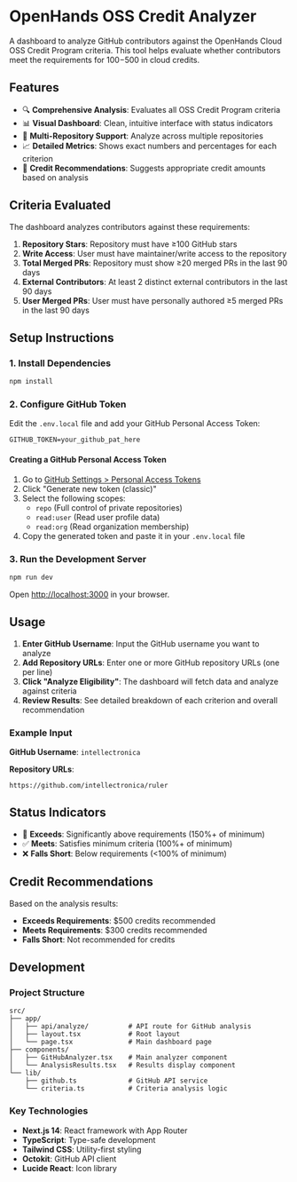 # OpenHands OSS Credit Analyzer

A dashboard to analyze GitHub contributors against the OpenHands Cloud OSS Credit Program criteria. This tool helps evaluate whether contributors meet the requirements for $100-$500 in cloud credits.

## Features

- 🔍 **Comprehensive Analysis**: Evaluates all OSS Credit Program criteria
- 📊 **Visual Dashboard**: Clean, intuitive interface with status indicators
- 🚀 **Multi-Repository Support**: Analyze across multiple repositories
- 📈 **Detailed Metrics**: Shows exact numbers and percentages for each criterion
- 🎯 **Credit Recommendations**: Suggests appropriate credit amounts based on analysis

## Criteria Evaluated

The dashboard analyzes contributors against these requirements:

1. **Repository Stars**: Repository must have ≥100 GitHub stars
2. **Write Access**: User must have maintainer/write access to the repository
3. **Total Merged PRs**: Repository must show ≥20 merged PRs in the last 90 days
4. **External Contributors**: At least 2 distinct external contributors in the last 90 days
5. **User Merged PRs**: User must have personally authored ≥5 merged PRs in the last 90 days

## Setup Instructions

### 1. Install Dependencies

```bash
npm install
```

### 2. Configure GitHub Token

Edit the `.env.local` file and add your GitHub Personal Access Token:

```env
GITHUB_TOKEN=your_github_pat_here
```

#### Creating a GitHub Personal Access Token

1. Go to [GitHub Settings > Personal Access Tokens](https://github.com/settings/tokens)
2. Click "Generate new token (classic)"
3. Select the following scopes:
   - `repo` (Full control of private repositories)
   - `read:user` (Read user profile data)
   - `read:org` (Read organization membership)
4. Copy the generated token and paste it in your `.env.local` file

### 3. Run the Development Server

```bash
npm run dev
```

Open [http://localhost:3000](http://localhost:3000) in your browser.

## Usage

1. **Enter GitHub Username**: Input the GitHub username you want to analyze
2. **Add Repository URLs**: Enter one or more GitHub repository URLs (one per line)
3. **Click "Analyze Eligibility"**: The dashboard will fetch data and analyze against criteria
4. **Review Results**: See detailed breakdown of each criterion and overall recommendation

### Example Input

**GitHub Username**: `intellectronica`

**Repository URLs**:
```
https://github.com/intellectronica/ruler
```

## Status Indicators

- 🚀 **Exceeds**: Significantly above requirements (150%+ of minimum)
- ✅ **Meets**: Satisfies minimum criteria (100%+ of minimum)
- ❌ **Falls Short**: Below requirements (<100% of minimum)

## Credit Recommendations

Based on the analysis results:

- **Exceeds Requirements**: $500 credits recommended
- **Meets Requirements**: $300 credits recommended  
- **Falls Short**: Not recommended for credits

## Development

### Project Structure

```
src/
├── app/
│   ├── api/analyze/          # API route for GitHub analysis
│   ├── layout.tsx            # Root layout
│   └── page.tsx              # Main dashboard page
├── components/
│   ├── GitHubAnalyzer.tsx    # Main analyzer component
│   └── AnalysisResults.tsx   # Results display component
└── lib/
    ├── github.ts             # GitHub API service
    └── criteria.ts           # Criteria analysis logic
```

### Key Technologies

- **Next.js 14**: React framework with App Router
- **TypeScript**: Type-safe development
- **Tailwind CSS**: Utility-first styling
- **Octokit**: GitHub API client
- **Lucide React**: Icon library
